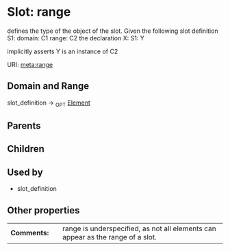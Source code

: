 
# Slot: range


defines the type of the object of the slot.  Given the following slot definition
  S1:
    domain: C1
    range:  C2
the declaration
  X:
    S1: Y

implicitly asserts Y is an instance of C2

URI: [meta:range](https://w3id.org/biolink/biolinkml/meta/range)


## Domain and Range

slot_definition ->  <sub>OPT</sub> [Element](Element.md)

## Parents


## Children


## Used by

 * slot_definition

## Other properties

|  |  |  |
| --- | --- | --- |
| **Comments:** | | range is underspecified, as not all elements can appear as the range of a slot. |

